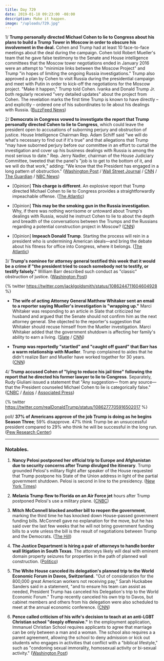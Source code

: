 ```yaml
---
title: Day 729
date: 2019-01-18 09:23:00 -08:00
description: Make it happen.
image: "/uploads/729.jpg"
---
```


1/ **Trump personally directed Michael Cohen to lie to Congress about his plans to build a Trump Tower in Moscow in order to obscure his involvement in the deal.** Cohen and Trump had at least 10 face-to-face meetings about the deal during the campaign. Cohen told Robert Mueller's team that he gave false testimony to the Senate and House intelligence committees that the Moscow tower negotiations ended in January 2016 were an attempt to "minimize links between the Moscow Project" and Trump "in hopes of limiting the ongoing Russia investigations." Trump also approved a plan by Cohen to visit Russia during the presidential campaign and meet with Putin in order to kick-off the negotiations for the Moscow project. "Make it happen," Trump told Cohen. Ivanka and Donald Trump Jr. both regularly received "very detailed updates" about the project from Cohen. The revelation marks the first time Trump is known to have directly – and explicitly – ordered one of his subordinates to lie about his dealings with Russia. ([BuzzFeed News](https://www.buzzfeednews.com/article/jasonleopold/trump-russia-cohen-moscow-tower-mueller-investigation))

2/ **Democrats in Congress vowed to investigate the report that Trump personally directed Cohen to lie to Congress**, which could leave the president open to accusations of suborning perjury and obstruction of justice. House Intelligence Chairman Rep. Adam Schiff said "we will do what's necessary to find out if it's true" and that allegations that Trump "may have suborned perjury before our committee in an effort to curtail the investigation and cover up his business dealings with Russia is among the most serious to date." Rep. Jerry Nadler, chairman of the House Judiciary Committee, tweeted that the panel's "job is to get to the bottom of it, and we will do that work," adding: "We know that the President has engaged in a long pattern of obstruction." ([Washington Post](https://www.washingtonpost.com/powerpost/democrats-vow-aggressive-investigations-into-report-that-trump-directed-cohen-to-lie-to-congress/2019/01/18/9ac53612-1b29-11e9-8813-cb9dec761e73_story.html) / [Wall Street Journal](https://www.wsj.com/articles/lawmakers-to-investigate-report-that-trump-directed-cohen-to-lie-to-congress-11547818574) / [CNN](https://www.cnn.com/2019/01/18/politics/democrats-report-trump-michael-cohen-congress-impeachment/index.html) / [The Guardian](https://www.theguardian.com/us-news/2019/jan/18/trump-michael-cohen-lie-congress-moscow-project-democrats) / [NBC News](https://www.nbcnews.com/politics/donald-trump/dems-vow-action-after-report-trump-directed-cohen-lie-about-n960156))

* \[Opinion\] **This charge is different**. An explosive report that Trump directed Michael Cohen to lie to Congress provides a straightforwardly impeachable offense. ([The Atlantic](https://www.theatlantic.com/ideas/archive/2019/01/trump-directing-cohen-lie-congress-impeachable/580756/))

* \[Opinion\] **This may be the smoking gun in the Russia investigation**. Why, if there was nothing worrisome or untoward about Trump's dealings with Russia, would he instruct Cohen to lie to about the depth and breadth of the conversations between the Trumps and the Russians regarding a potential construction project in Moscow? ([CNN](https://www.cnn.com/2019/01/18/politics/buzzfeed-trump-cohen-russia/index.html))

* \[Opinion\] **Impeach Donald Trump**. Starting the process will rein in a president who is undermining American ideals—and bring the debate about his fitness for office into Congress, where it belongs. ([The Atlantic](https://www.theatlantic.com/magazine/archive/2019/03/impeachment-trump/580468/))

3/ **Trump's nominee for attorney general testified this week that it would be a crime if "the president tried to coach somebody not to testify, or testify falsely."** William Barr described such conduct as "classic" obstruction of justice. ([Washington Post](https://www.washingtonpost.com/nation/2019/01/18/trump-reportedly-told-michael-cohen-lie-his-own-attorney-general-pick-testified-thats-crime/))

{% twitter https://twitter.com/jacklgoldsmith/status/1086244711604604928 %}

* **The wife of acting Attorney General Matthew Whitaker sent an email to a reporter saying Mueller's investigation is "wrapping up."** Marci Whitaker was responding to an article in Slate that criticized her husband and argued that the Senate should not confirm him as the next attorney general. She objected to the reporter's suggestion that Whitaker should recuse himself from the Mueller investigation. Marci Whitaker added that the government shutdown is affecting her family's ability to earn a living. ([Slate](https://slate.com/news-and-politics/2019/01/marci-whitaker-email-matthew-whitaker-attorney-general.html) / [CNN](https://www.cnn.com/2019/01/17/politics/marci-whitaker-trump-mueller/index.html))

* **Trump was reportedly "startled" and "caught off guard" that Barr has a warm relationship with Mueller**. Trump complained to aides that he didn't realize Barr and Mueller have worked together for 30 years. ([CNN](https://www.cnn.com/2019/01/17/politics/donald-trump-william-barr-robert-mueller/index.html))

4/ **Trump accused Cohen of "lying to reduce his jail time" following the report that he directed his former lawyer to lie to Congress**. Separately, Rudy Giuliani issued a statement that "Any suggestion— from any source— that the President counseled Michael Cohen to lie is categorically false." ([CNBC](https://www.cnbc.com/2019/01/18/trump-accuses-michael-cohen-of-lying-to-reduce-his-jail-time-in-wake-of-buzzfeed-bombshell.html) / [Axios](https://www.axios.com/giuliani-denies-trump-directed-cohen-lie-congress-buzzfeed-39481c02-1b5b-426f-b093-445cff0377cd.html) / [Associated Press](https://www.apnews.com/d557d384a1db444d932fa52cfece7592))

{% twitter https://twitter.com/realDonaldTrump/status/1086277705916502017 %}

poll/ **37% of Americans approve of the job Trump is doing as he begins Season Three**; 59% disapprove. 47% think Trump be an unsuccessful president compared to 29% who think he will be successful in the long run. ([Pew Research Center](http://www.people-press.org/2019/01/18/trump-begins-third-year-with-low-job-approval-and-doubts-about-his-honesty/))

---

### Notables.

1. **Nancy Pelosi postponed her official trip to Europe and Afghanistan due to security concerns after Trump divulged the itinerary**. Trump grounded Pelosi's military flight after speaker of the House requested that Trump postpone his State of the Union address in light of the partial government shutdown. Pelosi is second in line to the presidency. ([New York Times](https://www.nytimes.com/2019/01/18/us/politics/pelosi-trip-trump.html))

2. **Melania Trump flew to Florida on an Air Force jet** hours after Trump postponed Pelosi's use a military plane. ([CNBC](https://www.cnbc.com/2019/01/17/trump-postpones-pelosis-overseas-trip-because-of-shutdown.html))

3. **Mitch McConnell blocked another bill to reopen the government**, marking the third time he has knocked down House-passed government funding bills. McConnell gave no explanation for the move, but he has said over the last few weeks that he will not bring government funding bills to a vote unless the bill is the result of negotiations between Trump and the Democrats. ([The Hill](https://thehill.com/blogs/floor-action/senate/425945-mcconnell-blocks-bill-to-reopen-most-of-government))

4. **The Justice Department is hiring a pair of attorneys to handle border wall litigation in South Texas**. The attorneys likely will deal with eminent domain property seizures for properties in the path of planned wall construction. ([Politico](https://www.politico.com/story/2019/01/17/doj-property-seizures-border-wall-1093736?nname=playbook&nid=0000014f-1646-d88f-a1cf-5f46b7bd0000&nrid=0000014e-f0fa-dd93-ad7f-f8ffe0400000&nlid=630318))

5. **The White House canceled its delegation's planned trip to the World Economic Forum in Davos, Switzerland.** "Out of consideration for the 800,000 great American workers not receiving pay," Sarah Huckabee Sanders said in a statement, "and to ensure his team can assist as needed, President Trump has canceled his Delegation's trip to the World Economic Forum." Trump recently canceled his own trip to Davos, but cabinet members and others from his delegation were also scheduled to meet at the annual economic conference. ([CNN](https://www.cnn.com/2019/01/17/politics/white-house-davos-cancel/index.html))

6. **Pence called criticism of his wife's decision to teach at an anti-LGBT Christian school "deeply offensive."** In the employment application, Immanuel Christian School requires applicants to agree that marriage can be only between a man and a woman. The school also requires a a parent agreement, allowing the school to deny admission or kick out students who engages in activities that conflict with a "biblical lifestyle," such as "condoning sexual immorality, homosexual activity or bi-sexual activity." ([Washington Post](https://www.washingtonpost.com/arts-entertainment/2019/01/18/pence-says-criticism-wifes-job-anti-lgbt-christian-school-is-deeply-offensive-us/))